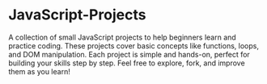 # JavaScript-Projects
A collection of small JavaScript projects to help beginners learn and practice coding. These projects cover basic concepts like functions, loops, and DOM manipulation. Each project is simple and hands-on, perfect for building your skills step by step. Feel free to explore, fork, and improve them as you learn!
